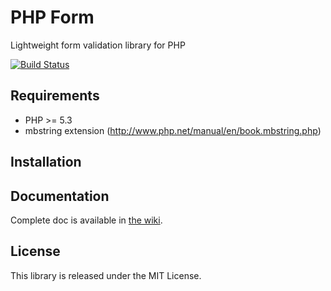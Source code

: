 # PHP Form

Lightweight form validation library for PHP

[![Build Status](https://travis-ci.org/rlanvin/php-form.svg?branch=master)](https://travis-ci.org/rlanvin/php-form)

## Requirements

- PHP >= 5.3
- mbstring extension (http://www.php.net/manual/en/book.mbstring.php)

## Installation


## Documentation

Complete doc is available in [the wiki](https://github.com/rlanvin/php-form/wiki).

## License

This library is released under the MIT License.